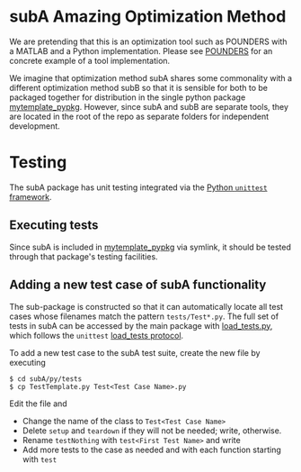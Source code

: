 subA Amazing Optimization Method
======================================
We are pretending that this is an optimization tool such as POUNDERS with a
MATLAB and a Python implementation.  Please see
[POUNDERS](https://github.com/POptUS/IBCDFO/blob/main/pounders) for an concrete
example of a tool implementation.

We imagine that optimization method subA shares some commonality with a
different optimization method subB so that it is sensible for both to be
packaged together for distribution in the single python package
[mytemplate_pypkg](https://github.com/POptUS/template_repo/tree/main/mytemplate_pypkg/src/mytemplate).
However, since subA and subB are separate tools, they are located in the root of
the repo as separate folders for independent development.

Testing
=======
The subA package has unit testing integrated via the [Python `unittest` framework](https://docs.python.org/3/library/unittest.html).

## Executing tests
Since subA is included in
[mytemplate_pypkg](https://github.com/POptUS/template_repo/tree/main/mytemplate_pypkg/src/mytemplate)
via symlink, it should be tested through that package's testing facilities.

## Adding a new test case of subA functionality
The sub-package is constructed so that it can automatically locate all test cases whose filenames match the pattern `tests/Test*.py`.  The full set of tests in subA can be accessed by the main package with
[load_tests.py](https://github.com/POptUS/template_repo/blob/main/subA/py/load_tests.py), which follows the `unittest`
[load_tests protocol](https://docs.python.org/3/library/unittest.html?highlight=load_tests#load-tests-protocol).

To add a new test case to the subA test suite, create the new file by executing
```
$ cd subA/py/tests
$ cp TestTemplate.py Test<Test Case Name>.py
```
Edit the file and
* Change the name of the class to `Test<Test Case Name>`
* Delete `setup` and `teardown` if they will not be needed; write, otherwise.
* Rename `testNothing` with `test<First Test Name>` and write
* Add more tests to the case as needed and with each function starting with `test`
